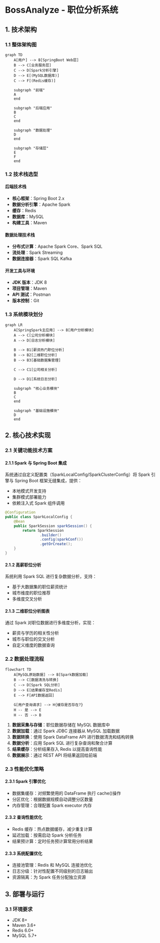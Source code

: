 # BossAnalyze - 职位分析系统

## 1. 技术架构

### 1.1 整体架构图

```mermaid
graph TD
    A[用户] --> B[SpringBoot Web层]
    B --> C[业务服务层]
    C --> D[Spark分析引擎]
    D --> E[(MySQL数据库)]
    C --> F[(Redis缓存)]

    subgraph "前端"
    A
    end

    subgraph "后端应用"
    B
    C
    end

    subgraph "数据处理"
    D
    end

    subgraph "存储层"
    E
    F
    end
```

### 1.2 技术栈选型

#### 后端技术栈

- **核心框架**：Spring Boot 2.x
- **数据分析引擎**：Apache Spark
- **缓存**：Redis
- **数据库**：MySQL
- **构建工具**：Maven

#### 数据处理技术栈

- **分布式计算**：Apache Spark Core、Spark SQL
- **流处理**：Spark Streaming
- **数据连接器**：Spark SQL Kafka

#### 开发工具与环境

- **JDK 版本**：JDK 8
- **项目管理**：Maven
- **API 测试**：Postman
- **版本控制**：Git

### 1.3 系统模块划分

```mermaid
graph LR
    A[SpringSpark主应用] --> B[用户分析模块]
    A --> C[公司分析模块]
    A --> D[日志分析模块]

    B --> B1[薪资热门职位分析]
    B --> B2[二维职位分析]
    B --> B3[基础数据集管理]

    C --> C1[公司相关分析]

    D --> D1[系统日志分析]

    subgraph "核心业务模块"
    B
    C
    end

    subgraph "基础设施模块"
    D
    end
```

## 2. 核心技术实现

### 2.1 关键功能技术方案

#### 2.1.1 Spark 与 Spring Boot 集成

系统通过自定义配置类（SparkLocalConfig/SparkClusterConfig）将 Spark 引擎与 Spring Boot 框架无缝集成，提供：

- 本地模式开发支持
- 集群模式部署能力
- 依赖注入式 Spark 组件调用

```java
@Configuration
public class SparkLocalConfig {
    @Bean
    public SparkSession sparkSession() {
        return SparkSession
                .builder()
                .config(sparkConf())
                .getOrCreate();
    }
}
```

#### 2.1.2 高薪职位分析

系统利用 Spark SQL 进行复杂数据分析，支持：

- 基于大数据集的职位薪资统计
- 城市维度的职位推荐
- 多维度交叉分析

#### 2.1.3 二维职位分析图表

通过 Spark 对职位数据进行多维度分析，实现：

- 薪资与学历的相关性分析
- 城市与职位的交叉分析
- 自定义维度的数据查询

### 2.2 数据处理流程

```mermaid
flowchart TD
    A[MySQL原始数据] --> B[Spark数据加载]
    B --> C[数据清洗与转换]
    C --> D[Spark SQL分析]
    D --> E[结果缓存至Redis]
    E --> F[API数据返回]

    G[用户查询请求] --> H{缓存是否存在?}
    H -- 是 --> E
    H -- 否 --> B
```

1. **数据采集与存储**：职位数据存储在 MySQL 数据库中
2. **数据加载**：通过 Spark JDBC 连接器从 MySQL 加载数据
3. **数据转换**：使用 Spark DataFrame API 进行数据清洗和结构转换
4. **数据分析**：应用 Spark SQL 进行复杂查询和聚合计算
5. **结果缓存**：分析结果存入 Redis 以提高查询性能
6. **数据展示**：通过 REST API 将结果返回给前端

### 2.3 性能优化策略

#### 2.3.1 Spark 引擎优化

- 数据集缓存：对频繁使用的 DataFrame 执行 cache()操作
- 分区优化：根据数据规模自动调整分区数量
- 内存管理：合理配置 Spark executor 内存

#### 2.3.2 查询性能优化

- Redis 缓存：热点数据缓存，减少重复计算
- 延迟加载：按需启动 Spark 分析任务
- 结果预计算：定时任务预计算常用分析结果

#### 2.3.3 系统配置优化

- 连接池管理：Redis 和 MySQL 连接池优化
- 日志分级：针对性配置不同级别的日志输出
- 资源隔离：为 Spark 任务分配独立资源

## 3. 部署与运行

### 3.1 环境要求

- JDK 8+
- Maven 3.6+
- Redis 6.0+
- MySQL 5.7+